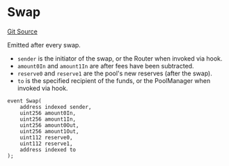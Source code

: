# Swap
[Git Source](https://github.com/euler-xyz/euler-swap/blob/7080c3fe0c9f935c05849a0756ed43d959130afd/src/Events.sol)

Emitted after every swap.
* `sender` is the initiator of the swap, or the Router when invoked via hook.
* `amount0In` and `amount1In` are after fees have been subtracted.
* `reserve0` and `reserve1` are the pool's new reserves (after the swap).
* `to` is the specified recipient of the funds, or the PoolManager when invoked via hook.


```solidity
event Swap(
    address indexed sender,
    uint256 amount0In,
    uint256 amount1In,
    uint256 amount0Out,
    uint256 amount1Out,
    uint112 reserve0,
    uint112 reserve1,
    address indexed to
);
```

